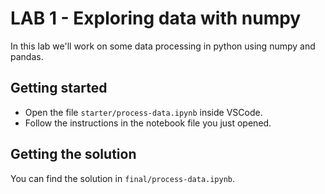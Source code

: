 # LAB 1 - Exploring data with numpy

In this lab we'll work on some data processing in python using numpy and pandas.

## Getting started

- Open the file `starter/process-data.ipynb` inside VSCode.
- Follow the instructions in the notebook file you just opened.

## Getting the solution

You can find the solution in `final/process-data.ipynb`.
